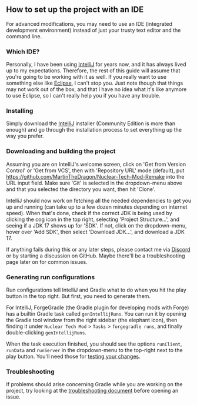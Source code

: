 ## How to set up the project with an IDE

For advanced modifications, you may need to use an IDE (integrated development environment) instead of just your trusty text editor and the command line.

### Which IDE?

Personally, I have been using [IntelliJ](https://www.jetbrains.com/idea/) for years now, and it has always lived up to my expectations. Therefore, the rest of this guide will assume that you're going to be working with it as well.
If you really want to use something else like [Eclipse](https://www.eclipse.org/downloads/), I can't stop you. Just note though that things may not work out of the box, and that I have no idea what it's like anymore to use Eclipse, so I can't really help you if you have any trouble.

### Installing

Simply download the [IntelliJ](https://www.jetbrains.com/idea/download) installer (Community Edition is more than enough) and go through the installation process to set everything up the way you prefer.

### Downloading and building the project

Assuming you are on IntelliJ's welcome screen, click on 'Get from Version Control' or 'Get from VCS', then with 'Repository URL' mode (default), put <https://github.com/MartinTheDragon/Nuclear-Tech-Mod-Remake> into the URL input field. Make sure 'Git' is selected in the dropdown-menu above and that you selected the directory you want, then hit 'Clone'.

IntelliJ should now work on fetching all the needed dependencies to get you up and running (can take up to a few dozen minutes depending on internet speed).
When that's done, check if the correct JDK is being used by clicking the cog icon in the top right, selecting 'Project Structure...', and seeing if a JDK 17 shows up for 'SDK'. If not, click on the dropdown-menu, hover over 'Add SDK', then select 'Download JDK...', and download a JDK 17.

If anything fails during this or any later steps, please contact me via [Discord](../../README.md#discord) or by starting a discussion on GitHub. Maybe there'll be a troubleshooting page later on for common issues.

### Generating run configurations

Run configurations tell IntelliJ and Gradle what to do when you hit the play button in the top right. But first, you need to generate them.

For IntelliJ, ForgeGradle (the Gradle plugin for developing mods with Forge) has a builtin Gradle task called `genIntellijRuns`. You can run it by opening the Gradle tool window from the right sidebar (the elephant icon), then finding it under `Nuclear Tech Mod` > `Tasks` > `forgegradle runs`, and finally double-clicking `genIntellijRuns`.

When the task execution finished, you should see the options `runClient`, `runData` and `runServer` in the dropdown-menu to the top-right next to the play button. You'll need those for [testing your changes](testing.md).

### Troubleshooting

If problems should arise concerning Gradle while you are working on the project, try looking at the [troubleshooting document](../TROUBLESHOOTING.md) before opening an issue.
